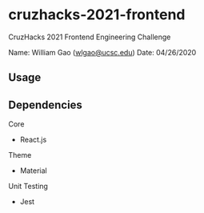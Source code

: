 # cruzhacks-2021-frontend

CruzHacks 2021 Frontend Engineering Challenge

Name: William Gao (wlgao@ucsc.edu)
Date: 04/26/2020

## Usage

## Dependencies

Core
- React.js

Theme
- Material

Unit Testing
- Jest
